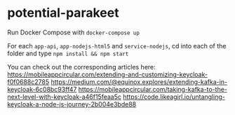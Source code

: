 # potential-parakeet
Run Docker Compose with `docker-compose up`

For each `app-api`, `app-nodejs-html5` and `service-nodejs`, cd into each of the folder and type
`npm install && npm start`

You can check out the corresponding articles here:
https://mobileappcircular.com/extending-and-customizing-keycloak-f0f0688c2785
https://medium.com/@equinox.explores/extending-kafka-in-keycloak-6c08bc93ff47
https://mobileappcircular.com/taking-kafka-to-the-next-level-with-keycloak-a46f15feaa5c
https://code.likeagirl.io/untangling-keycloak-a-node-js-journey-2b004e3bde88
